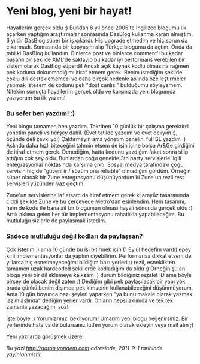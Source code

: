 # Yeni blog, yeni bir hayat!
Hayallerim gerçek oldu :) Bundan 6 yıl önce 2005'te İngilizce blogumu
ilk açarken yaptığım araştırmalar sonrasında DasBlog kullanma kararı
almıştım. 6 yıldır DasBlog süper bir iş çıkardı. Hiç upgrade etmedim ve
hiç sorun da çıkarmadı. Sonrasında bir kopyasını alıp Türkçe blogumu da
açtım. Onda da tabi ki DasBlog kullandım. Binlerce post ve binlerce
comment'i bu kadar başarılı bir şekilde XML'de saklayıp bu kadar iyi
performans verebilen bir sistem olarak DasBlog süperdi! Ancak açık
kaynak kodlu olmasına rağmen pek koduna dokunmadığımı itiraf etmem
gerek. Benim istediğim şekilde çoklu dili desteklememesi ve daha birçok
nedenle aslında özelleştirmeler yapmak istesem de kodunu pek "dost
canlısı" bulduğumu söyleyemem. Nitekim sonuçta hayallerim gerçek oldu ve
karşınızda yeni blogumda yazıyorum bu ilk yazımı!

### Bu sefer ben yazdım! :)

Yeni blogu tamamen ben yazdım. Takriben 10 günlük bir çalışma gerektirdi
yönetim paneli vs herşey dahil. (Evet tatilde yazdım ve evet deliyim :),
özünde deli zevkliydi) Çaktırmayın ama yönetim panelini full SL yazdım
:) Aslında daha hızlı biteceğini tahmin etsem de işin içine bolca Ar&Ge
girdiğini de itiraf etmem gerek. Denediğim, hatta kodunu yazdığım fakat
sonra silip attığım çok şey oldu. Bunlardan çoğu genelde 3th party
servislerle ilgili entegrasyonlar noktasında karşıma çıktı. Sosyal medya
tarafındaki çoğu servisin hiç de "güvenilir / sözüm ona reliable"
olmadığını gördüm. Örneğin süper olacak bir Zune entegrasyonu
düşünüyordum ki Zune'un rezil rest servisleri yüzünden vaz geçtim.

Zune'un servislerine laf atsam da itiraf etmem gerek ki arayüz
tasarımında ciddi şekilde Zune ve bu çerçevede Metro'dan esinlendim. Hem
tasarımı, hem de kodu ile bana ait bir blogumun olması hayali sonunda
gerçek oldu :) Artık aklıma gelen her tür implementasyonu rahatlıkla
yapabileceğim. Bu mutluluğu sizlerle de paylaşmak istedim.

### Sadece mutluluğu değil kodları da paylaşsan?

Çok isterim :) ama 10 günde bu işi bitirmek için (1 Eylül hedefim vardı)
epey kirli implementasyonlar da yaptım diyebilirim. Performansa dikkat
etsem de yıllarca hiç esnetmeyeceğimi bildiğim bazı yerleri :) rezil,
esneklikten tamamen uzak hardcoded şekillerde kodladığım da oldu :)
Örneğin şu an bloga yeni bir dil eklemeye kalksam :) durum bildiğiniz
rezalet :D ama böyle birşey de olacak değil zaten :) Dediğim gibi pek
paylaşılacak bir yapı yok orada çünkü benim dışımda pek kimsenin
kullanabileceğini düşünmüyorum. Ama 10 gün boyunca bazı şeyleri yaparken
"ya bunu makale olarak yazmak lazım aslında" dediğim yerler vardı.
Onların hepsi aklımda ve tek tek zamanla yazacağım, söz!

İşte böyle :) Yorumlarınızı bekliyorum! Umarım yeni blogu beğenirsiniz.
Bir yerlerinde hata vs de bulursanız lütfen yorum olarak ekleyin veya
mail atın ;)

Yeni yazılarda görüşmek üzere!



*Bu yazi http://daron.yondem.com adresinde, 2011-9-1 tarihinde yayinlanmistir.*
